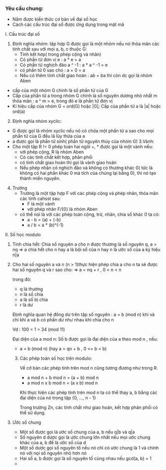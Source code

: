 
### Yêu cầu chung:

+ Nắm được kiến thức cơ bản về đại số học
+ Cách các cấu trúc đại số được ứng dụng trong mật mã

I. Cấu trúc đại số
1. Định nghĩa nhóm: tập hợp G được gọi là một nhóm nếu nó thỏa mãn các tính chất sau với mọi a, b, c thuộc G:
   + Tính kết hơp( trong phép cộng và nhân)
   + Có phần tử đơn vị e : a * e = a
   + Có phần tử nghịch đảo a ^ -1 : a * a ^ -1 = e
   + có phần tử 0 sao cho : a + 0 = a
   + Nếu có thêm tính chất giao hoán : a*b = b*a thì còn dc gọi là nhóm Aben

- cấp của một nhóm G chính là số phần tử của G
- Cấp của phần tử a trong nhóm G chính là số nguyên dương nhỏ nhất m thỏa mãn : a ^ m = e, trong đó e là phần tử đơn vị
- Kí hiệu cấp của nhóm G = ord(G) hoặc |G|; Cấp của phần tử a là |a| hoặc ord(a)
2. Định nghĩa nhóm xyclic:
  + G được gọi là nhóm xyclic nếu nó có chứa một phần tử a sao cho mọi phần tử của G đều là lũy thừa của a
  + a được gọi là phần tử sinh( phần tử nguyên thủy của nhóm G)
3.Vành:
+ Cho một tập R != 0 phép toán hai ngôi +, * được gọi là một vành nếu:
  - với phép cộng, R là nhóm Aben
  - Có các tính chất kết hợp, phân phối
  - có tính chất giao hoán thì gọi là vành giao hoán
  - Nếu phép nhân có nghịch đảo và không có thương khác 0( tức là không có hai phần khác 0 mà tích của chúng lại bằng 0), thì nó tạo thành miền nguyên.
4.  Trường
    + Trường là một tập hợp F với các phép cộng và phép nhân, thỏa mãn các tính cahsst sau:
      - F là một vành
      - với phép nhân F/{0} là nhóm Aben
    + có thể nói là với các phép toán cộng, trừ, nhân, chia số khác 0 ta có:
      - a - b = (a) + (-b)
      - a / b = a * (b)^(-1)

II. Số học modulo
1. Tính chia hết: Chia số nguyên a cho n được thương là số nguyên q, a = nq
   => a chia hết cho n hay a là bội số của n hay n là ước số của a ký hiệu n|a
2. Cho hai số nguyên a và n (n > 1)thực hiện phép chia a cho n ta sẽ được hai số nguyên q và r sao cho:
   => a = nq + r , 0 < n < n

   trong đó:
   + q là thương
   + n là số chia
   + a là số bị chia
   + r là dư

   Định nghĩa quan hệ đồng dư trên tập số nguyên : a = b (mod n) khi và chỉ khi a và b có phần dư như nhau khi chia cho n

   Vd : 100 = 1 = 34 (mod 11)

   Đại diện của a mod n: Số b được gọi là đại diện của a theo mod n , nếu:
   + a = b (mod n) (hay a = qn + b , 0 <= b < b)
   3. Các phép toán số học trên modulo:

      Về cở bản các phép tính trên mod n cũng tương đương như trong R.
      + a mod n + b mod n = (a + b) mod n
      + a mod n x b mod n = (a x b) mod n

      Khi thực hiện các phép tính trên mod n ta có thể thay a, b bằng các đại diện của nó trong tập {0, ..., n - 1}
      
      Trong trường Zn, các tính chất như giao hoán, kết hợp phân phối có thể sử dụng.

4. Ước số chung
   + Một số được gọi là ước số chung của a, b nếu q|b và q|a
   + Số nguyên d dược gọi là ước chung lớn nhất nếu mọi ước chung khác của a, b đề là ước số của d
   + Một số dược gọi số nguyên tố nếu nó chỉ có ước chung là 1 và chính nó với nọi số nguyên nhỏ hơn nó
   + Hai số a, b được gọi là số nguyên tố cùng nhau nếu gcd(a, b) = 1
   +  
